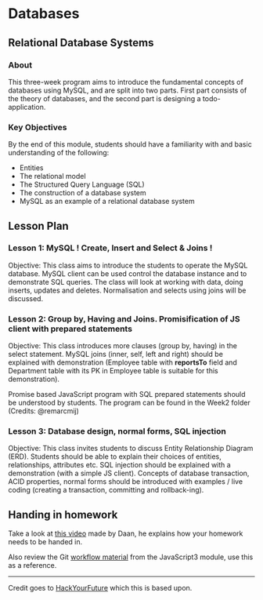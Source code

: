 # Databases

## Relational Database Systems

### About

This three-week program aims to introduce the fundamental concepts of databases using MySQL, and are split into two parts.
First part consists of the theory of databases, and the second part is designing a todo-application. 

### Key Objectives

By the end of this module, students should have a familiarity with and basic understanding of the following:

- Entities
- The relational model
- The Structured Query Language (SQL)
- The construction of a database system
- MySQL as an example of a relational database system

## Lesson Plan

### Lesson 1: MySQL ! Create, Insert and Select & Joins !

Objective: This class aims to introduce the students to operate the MySQL database.
MySQL client can be used control the database instance and to demonstrate SQL queries.
The class will look at working with data, doing inserts, updates and deletes.
Normalisation and selects using joins will be discussed.

### Lesson 2: Group by, Having and Joins. Promisification of JS client with prepared statements

Objective: This class introduces more clauses (group by, having) in the
select statement. MySQL joins (inner, self, left and right) should be explained
with demonstration (Employee table with **reportsTo** field and Department
table with its PK in Employee table is suitable for this demonstration).

Promise based JavaScript program with SQL prepared statements should be
understood by students. The program can be found in the Week2 folder (Credits:
@remarcmij)

### Lesson 3: Database design, normal forms, SQL injection

Objective: This class invites students to discuss Entity Relationship Diagram (ERD).
Students should be able to explain their choices of entities, relationships, attributes etc.
SQL injection should be explained with a demonstration (with a simple JS client).
Concepts of database transaction, ACID properties, normal forms should be introduced with
examples / live coding (creating a transaction, committing and rollback-ing).

## Handing in homework
Take a look at [this video](https://www.youtube.com/watch?v=-o0yomUVVpU&index=2&list=PLVYDhqbgYpYUGxRdtQdYVE5Q8h3bt6SIA) made by Daan, he explains how your homework needs to be handed in.

Also review the Git [workflow material](https://github.com/FooCoding/Git/blob/master/Lecture-3.md) from the JavaScript3 module, use this as a reference.

---
Credit goes to [HackYourFuture](https://github.com/HackYourFuture) which this is based upon.
